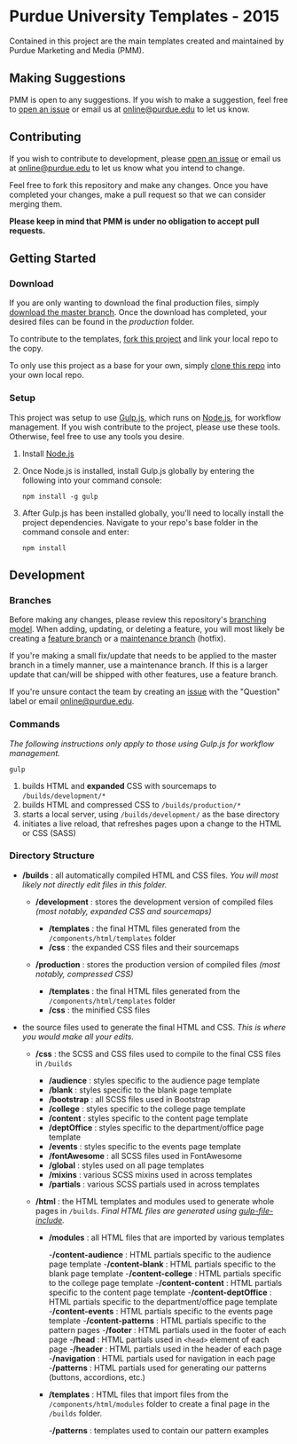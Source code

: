 # Purdue University Templates - 2015
Contained in this project are the main templates created and maintained by Purdue Marketing and Media (PMM).

## Making Suggestions
PMM is open to any suggestions. If you wish to make a suggestion, feel free to [open an issue](https://github.com/PurdueMarketingAndMedia/purdueTemplates-2015/issues/new) or email us at [online@purdue.edu](mailto:online@purdue.edu) to let us know.

## Contributing
If you wish to contribute to development, please [open an issue](https://github.com/PurdueMarketingAndMedia/purdueTemplates/issues/new) or email us at [online@purdue.edu](mailto:online@purdue.edu) to let us know what you intend to change.

Feel free to fork this repository and make any changes. Once you have completed your changes, make a pull request so that we can consider merging them.

**Please keep in mind that PMM is under no obligation to accept pull requests.** 

## Getting Started
### Download
If you are only wanting to download the final production files, simply [download the master branch](https://github.com/PurdueMarketingAndMedia/purdueTemplates-2015/archive/master.zip). Once the download has completed, your desired files can be found in the *production* folder.

To contribute to the templates, [fork this project](https://help.github.com/articles/fork-a-repo/) and link your local repo to the copy.

To only use this project as a base for your own, simply [clone this repo](https://help.github.com/articles/cloning-a-repository/) into your own local repo.

### Setup
This project was setup to use [Gulp.js](http://gulpjs.com/), which runs on [Node.js](https://nodejs.org/en/), for workflow management. If you wish contribute to the project, please use these tools. Otherwise, feel free to use any tools you desire.

1. Install [Node.js](https://nodejs.org/en/download/)
2. Once Node.js is installed, install Gulp.js globally by entering the following into your command console:

   ```
   npm install -g gulp
   ```

3. After Gulp.js has been installed globally, you'll need to locally install the project dependencies. Navigate to your repo's base folder in the command console and enter:

   ```
   npm install
   ```

## Development

### Branches

Before making any changes, please review this repository's [branching model](https://github.com/PurdueMarketingAndMedia/purdueTemplates-2015/wiki/Branching-Model). When adding, updating, or deleting a feature, you will most likely be creating a [feature branch](https://github.com/PurdueMarketingAndMedia/purdueTemplates-2015/wiki/Feature-Branches) or a [maintenance branch](https://github.com/PurdueMarketingAndMedia/purdueTemplates-2015/wiki/Maintenance-Branches) (hotfix).

If you're making a small fix/update that needs to be applied to the master branch in a timely manner, use a maintenance branch. If this is a larger update that can/will be shipped with other features, use a feature branch.

If you're unsure contact the team by creating an [issue](https://github.com/PurdueMarketingAndMedia/purdueTemplates-2015/issues) with the "Question" label or email [online@purdue.edu](mailto:online@purdue.edu).

### Commands

*The following instructions only apply to those using Gulp.js for workflow management.*

```
gulp
```
1. builds HTML and **expanded** CSS with sourcemaps to `/builds/development/*`
2. builds HTML and compressed CSS to `/builds/production/*`
3. starts a local server, using `/builds/development/` as the base directory
4. initiates a live reload, that refreshes pages upon a change to the HTML or CSS (SASS)

### Directory Structure

- **/builds** : all automatically compiled HTML and CSS files. _You will most likely not directly edit files in this folder._

	- **/development** : stores the development version of compiled files _(most notably, expanded CSS and sourcemaps)_
		
		- **/templates** : the final HTML files generated from the `/components/html/templates` folder
		- **/css** : the expanded CSS files and their sourcemaps

	- **/production** : stores the production version of compiled files _(most notably, compressed CSS)_

		- **/templates** : the final HTML files generated from the `/components/html/templates` folder
		- **/css** : the minified CSS files

- the source files used to generate the final HTML and CSS. _This is where you would make all your edits._

	- **/css** : the SCSS and CSS files used to compile to the final CSS files in `/builds`

		- **/audience** : styles specific to the audience page template
		- **/blank** : styles specific to the blank page template
		- **/bootstrap** : all SCSS files used in Bootstrap
		- **/college** : styles specific to the college page template
		- **/content** : styles specific to the content page template
		- **/deptOffice** : styles specific to the department/office page template
		- **/events** : styles specific to the events page template
		- **/fontAwesome** : all SCSS files used in FontAwesome
		- **/global** : styles used on all page templates
		- **/mixins** : various SCSS mixins used in across templates
		- **/partials** : various SCSS partials used in across templates

	- **/html** : the HTML templates and modules used to generate whole pages in `/builds`. _Final HTML files are generated using [gulp-file-include](https://www.npmjs.com/package/gulp-file-include)._

		- **/modules** : all HTML files that are imported by various templates

			-**/content-audience** : HTML partials specific to the audience page template
			-**/content-blank** : HTML partials specific to the blank page template
			-**/content-college** : HTML partials specific to the college page template
			-**/content-content** : HTML partials specific to the content page template
			-**/content-deptOffice** : HTML partials specific to the department/office page template
			-**/content-events** : HTML partials specific to the events page template
			-**/content-patterns** : HTML partials specific to the pattern pages
			-**/footer** : HTML partials used in the footer of each page
			-**/head** : HTML partials used in `<head>` element of each page
			-**/header** : HTML partials used in the header of each page
			-**/navigation** : HTML partials used for navigation in each page
			-**/patterns** : HTML partials used for generating our patterns (buttons, accordions, etc.)

		- **/templates** : HTML files that import files from the `/components/html/modules` folder to create a final page in the `/builds` folder.

			-**/patterns** : templates used to contain our pattern examples